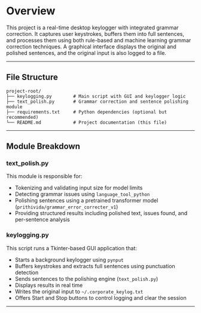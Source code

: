 
# Overview

This project is a real-time desktop keylogger with integrated grammar correction. It captures user keystrokes, buffers them into full sentences, and processes them using both rule-based and machine learning grammar correction techniques. A graphical interface displays the original and polished sentences, and the original input is also logged to a file.

---

## File Structure

```
project-root/
├── keylogging.py        # Main script with GUI and keylogger logic
├── text_polish.py       # Grammar correction and sentence polishing module
├── requirements.txt     # Python dependencies (optional but recommended)
└── README.md            # Project documentation (this file)
```

---

## Module Breakdown

### text\_polish.py

This module is responsible for:

* Tokenizing and validating input size for model limits
* Detecting grammar issues using `language_tool_python`
* Polishing sentences using a pretrained transformer model (`prithivida/grammar_error_correcter_v1`)
* Providing structured results including polished text, issues found, and per-sentence analysis

### keylogging.py

This script runs a Tkinter-based GUI application that:

* Starts a background keylogger using `pynput`
* Buffers keystrokes and extracts full sentences using punctuation detection
* Sends sentences to the polishing engine (`text_polish.py`)
* Displays results in real time
* Writes the original input to `~/.corporate_keylog.txt`
* Offers Start and Stop buttons to control logging and clear the session

---

